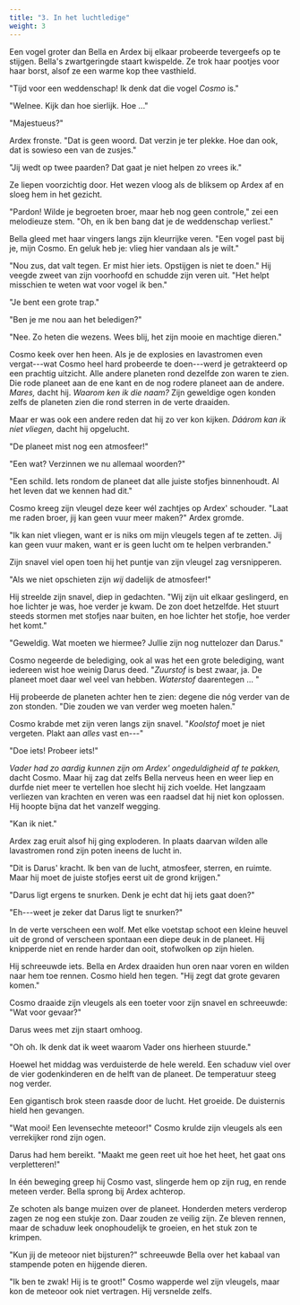 ```yaml
---
title: "3. In het luchtledige"
weight: 3
---
```


Een vogel groter dan Bella en Ardex bij elkaar probeerde tevergeefs op te stijgen. Bella's zwartgeringde staart kwispelde. Ze trok haar pootjes voor haar borst, alsof ze een warme kop thee vasthield.

"Tijd voor een weddenschap! Ik denk dat die vogel *Cosmo* is."

"Welnee. Kijk dan hoe sierlijk. Hoe ..."

"Majestueus?"

Ardex fronste. "Dat is geen woord. Dat verzin je ter plekke. Hoe dan ook, dat is sowieso een van de zusjes."

"Jij wedt op twee paarden? Dat gaat je niet helpen zo vrees ik."

Ze liepen voorzichtig door. Het wezen vloog als de bliksem op Ardex af en sloeg hem in het gezicht.

"Pardon! Wilde je begroeten broer, maar heb nog geen controle," zei een melodieuze stem. "Oh, en ik ben bang dat je de weddenschap verliest."

Bella gleed met haar vingers langs zijn kleurrijke veren. "Een vogel past bij je, mijn Cosmo. En geluk heb je: vlieg hier vandaan als je wilt."

"Nou zus, dat valt tegen. Er mist hier iets. Opstijgen is niet te doen." Hij veegde zweet van zijn voorhoofd en schudde zijn veren uit. "Het helpt misschien te weten wat voor vogel ik ben."

"Je bent een grote trap."

"Ben je me nou aan het beledigen?"

"Nee. Zo heten die wezens. Wees blij, het zijn mooie en machtige dieren."

Cosmo keek over hen heen. Als je de explosies en lavastromen even vergat---wat Cosmo heel hard probeerde te doen---werd je getrakteerd op een prachtig uitzicht. Alle andere planeten rond dezelfde zon waren te zien. Die rode planeet aan de ene kant en de nog rodere planeet aan de andere. _Mares,_ dacht hij. _Waarom ken ik die naam?_ Zijn geweldige ogen konden zelfs de planeten zien die rond sterren in de verte draaiden.

Maar er was ook een andere reden dat hij zo ver kon kijken. _Dáárom kan ik niet vliegen,_ dacht hij opgelucht.

"De planeet mist nog een atmosfeer!"

"Een wat? Verzinnen we nu allemaal woorden?"

"Een schild. Iets rondom de planeet dat alle juiste stofjes binnenhoudt. Al het leven dat we kennen had dit."

Cosmo kreeg zijn vleugel deze keer wél zachtjes op Ardex' schouder. "Laat me raden broer, jij kan geen vuur meer maken?" Ardex gromde.

"Ik kan niet vliegen, want er is niks om mijn vleugels tegen af te zetten. Jij kan geen vuur maken, want er is geen lucht om te helpen verbranden."

Zijn snavel viel open toen hij het puntje van zijn vleugel zag versnipperen.

"Als we niet opschieten zijn _wij_ dadelijk de atmosfeer!"

Hij streelde zijn snavel, diep in gedachten. "Wij zijn uit elkaar geslingerd, en hoe lichter je was, hoe verder je kwam. De zon doet hetzelfde. Het stuurt steeds stormen met stofjes naar buiten, en hoe lichter het stofje, hoe verder het komt."

"Geweldig. Wat moeten we hiermee? Jullie zijn nog nuttelozer dan Darus."

Cosmo negeerde de belediging, ook al was het een grote belediging, want iedereen wist hoe weinig Darus deed. "_Zuurstof_ is best zwaar, ja. De planeet moet daar wel veel van hebben. _Waterstof_ daarentegen ... "

Hij probeerde de planeten achter hen te zien: degene die nóg verder van de zon stonden. "Die zouden we van verder weg moeten halen."

Cosmo krabde met zijn veren langs zijn snavel. "_Koolstof_ moet je niet vergeten. Plakt aan _alles_ vast en---"

"Doe iets! Probeer iets!"

_Vader had zo aardig kunnen zijn om Ardex' ongeduldigheid af te pakken,_ dacht Cosmo. Maar hij zag dat zelfs Bella nerveus heen en weer liep en durfde niet meer te vertellen hoe slecht hij zich voelde. Het langzaam verliezen van krachten en veren was een raadsel dat hij niet kon oplossen. Hij hoopte bijna dat het vanzelf wegging.

"Kan ik niet."

Ardex zag eruit alsof hij ging exploderen. In plaats daarvan wilden alle lavastromen rond zijn poten ineens de lucht in.

"Dit is Darus' kracht. Ik ben van de lucht, atmosfeer, sterren, en ruimte. Maar hij moet de juiste stofjes eerst uit de grond krijgen."

"Darus ligt ergens te snurken. Denk je echt dat hij iets gaat doen?"

"Eh---weet je zeker dat Darus ligt te snurken?"

In de verte verscheen een wolf. Met elke voetstap schoot een kleine heuvel uit de grond of verscheen spontaan een diepe deuk in de planeet. Hij knipperde niet en rende harder dan ooit, stofwolken op zijn hielen. 

Hij schreeuwde iets. Bella en Ardex draaiden hun oren naar voren en wilden naar hem toe rennen. Cosmo hield hen tegen. "Hij zegt dat grote gevaren komen."

Cosmo draaide zijn vleugels als een toeter voor zijn snavel en schreeuwde: "Wat voor gevaar?"

Darus wees met zijn staart omhoog.

"Oh oh. Ik denk dat ik weet waarom Vader ons hierheen stuurde."

Hoewel het middag was verduisterde de hele wereld. Een schaduw viel over de vier godenkinderen en de helft van de planeet. De temperatuur steeg nog verder. 

Een gigantisch brok steen raasde door de lucht. Het groeide. De duisternis hield hen gevangen.

"Wat mooi! Een levensechte meteoor!" Cosmo krulde zijn vleugels als een verrekijker rond zijn ogen. 

Darus had hem bereikt. "Maakt me geen reet uit hoe het heet, het gaat ons verpletteren!"

In één beweging greep hij Cosmo vast, slingerde hem op zijn rug, en rende meteen verder. Bella sprong bij Ardex achterop.

Ze schoten als bange muizen over de planeet. Honderden meters verderop zagen ze nog een stukje zon. Daar zouden ze veilig zijn. Ze bleven rennen, maar de schaduw leek onophoudelijk te groeien, en het stuk zon te krimpen.

"Kun jij de meteoor niet bijsturen?" schreeuwde Bella over het kabaal van stampende poten en hijgende dieren.

"Ik ben te zwak! Hij is te groot!" Cosmo wapperde wel zijn vleugels, maar kon de meteoor ook niet vertragen. Hij versnelde zelfs.